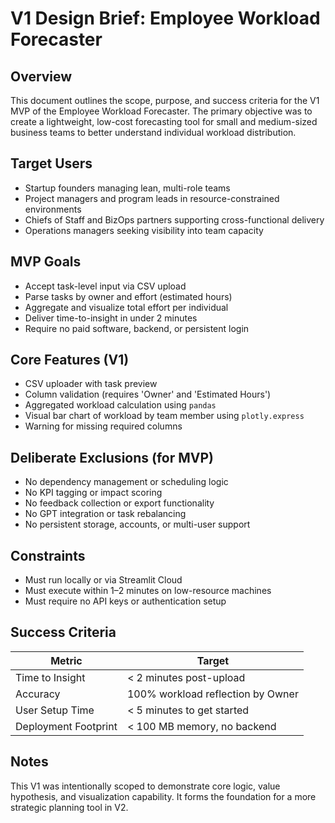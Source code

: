 # V1 Design Brief: Employee Workload Forecaster

## Overview
This document outlines the scope, purpose, and success criteria for the V1 MVP of the Employee Workload Forecaster. The primary objective was to create a lightweight, low-cost forecasting tool for small and medium-sized business teams to better understand individual workload distribution.

## Target Users
- Startup founders managing lean, multi-role teams
- Project managers and program leads in resource-constrained environments
- Chiefs of Staff and BizOps partners supporting cross-functional delivery
- Operations managers seeking visibility into team capacity

## MVP Goals
- Accept task-level input via CSV upload
- Parse tasks by owner and effort (estimated hours)
- Aggregate and visualize total effort per individual
- Deliver time-to-insight in under 2 minutes
- Require no paid software, backend, or persistent login

## Core Features (V1)
- CSV uploader with task preview
- Column validation (requires 'Owner' and 'Estimated Hours')
- Aggregated workload calculation using `pandas`
- Visual bar chart of workload by team member using `plotly.express`
- Warning for missing required columns

## Deliberate Exclusions (for MVP)
- No dependency management or scheduling logic
- No KPI tagging or impact scoring
- No feedback collection or export functionality
- No GPT integration or task rebalancing
- No persistent storage, accounts, or multi-user support

## Constraints
- Must run locally or via Streamlit Cloud
- Must execute within 1–2 minutes on low-resource machines
- Must require no API keys or authentication setup

## Success Criteria
| Metric                   | Target                            |
|-------------------------|-----------------------------------|
| Time to Insight         | < 2 minutes post-upload            |
| Accuracy                | 100% workload reflection by Owner |
| User Setup Time         | < 5 minutes to get started        |
| Deployment Footprint    | < 100 MB memory, no backend       |

## Notes
This V1 was intentionally scoped to demonstrate core logic, value hypothesis, and visualization capability. It forms the foundation for a more strategic planning tool in V2.
